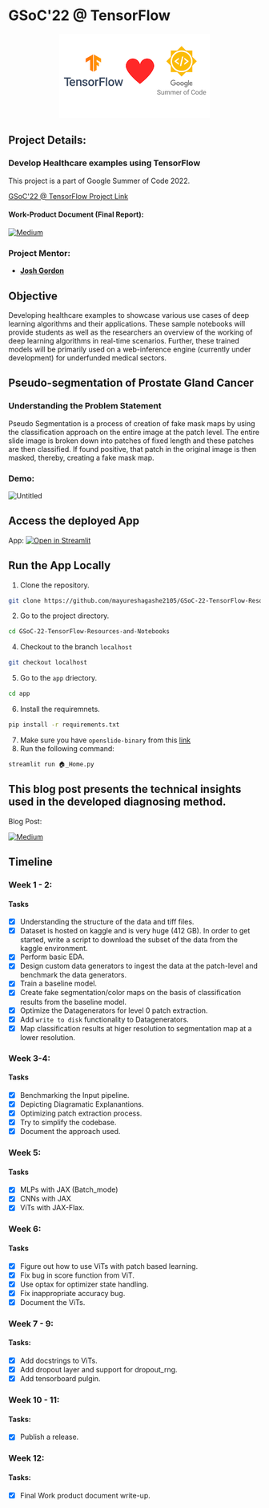 # GSoC'22 @ TensorFlow

<p align="center">
<img src="assets/images/iamger.png" alt="image"/>
</p>


## Project Details:

### Develop Healthcare examples using TensorFlow
This project is a part of Google Summer of Code 2022.

[GSoC'22 @ TensorFlow Project Link](https://summerofcode.withgoogle.com/programs/2022/projects/2HAC6oqy)


#### Work-Product Document (Final Report):
[![Medium](https://img.shields.io/badge/Medium-12100E?style=for-the-badge&logo=medium&logoColor=white)](https://medium.com/@mayureshagashe2105/gsoc22-tensorflow-wrapping-up-484d326e7235)


### Project Mentor:
- **[Josh Gordon](https://twitter.com/random_forests)**

## Objective

Developing healthcare examples to showcase various use cases of deep learning algorithms and their applications. These sample notebooks will provide students as well as the researchers an overview of the working of deep learning algorithms in real-time scenarios. Further, these trained models will be primarily used on a web-inference engine (currently under development) for underfunded medical sectors.


## Pseudo-segmentation of Prostate Gland Cancer
### Understanding the Problem Statement
Pseudo Segmentation is a process of creation of fake mask maps by using the classification approach on the entire image at the patch level. The entire slide image is broken down into patches of fixed length and these patches are then classified. If found positive, that patch in the original image is then masked, thereby, creating a fake mask map.


### Demo:

![Untitled](https://user-images.githubusercontent.com/75118658/179668154-983e9d95-a324-4a1d-af9b-e67f17b97e15.gif)

## Access the deployed App

App:
[![Open in Streamlit](https://static.streamlit.io/badges/streamlit_badge_black_white.svg)](https://mayureshagashe2105-gsoc-22-tensorflow-resources-app-home-nrud12.streamlitapp.com/)

## Run the App Locally
1. Clone the repository.
```sh
git clone https://github.com/mayureshagashe2105/GSoC-22-TensorFlow-Resources-and-Notebooks.git
```
2. Go to the project directory.
```sh
cd GSoC-22-TensorFlow-Resources-and-Notebooks
```
4. Checkout to the branch `localhost`
```sh
git checkout localhost
```
5. Go to the `app` driectory.
```sh
cd app
```
6. Install the requiremnets.
```sh
pip install -r requirements.txt
```
7. Make sure you have `openslide-binary` from this [link](http://openslide.org/download/#windows-binaries)
8. Run the following command:
```sh
streamlit run 🏠_Home.py
```



## This blog post presents the technical insights used in the developed diagnosing method.
Blog Post:


[![Medium](https://img.shields.io/badge/Medium-12100E?style=for-the-badge&logo=medium&logoColor=white)](https://medium.com/@mayureshagashe2105/gsoc22-tensorflow-pseudo-segmentation-of-prostate-gland-tissue-for-cancer-detection-6d5c45c7c46a)

## Timeline
### Week 1 - 2:
#### Tasks
- [x] Understanding the structure of the data and tiff files.
- [x] Dataset is hosted on kaggle and is very huge (412 GB). In order to get started, write a script to download the subset of the data from the kaggle environment.
- [x] Perform basic EDA.
- [x] Design custom data generators to ingest the data at the patch-level and benchmark the data generators.
- [x] Train a baseline model.
- [x] Create fake segmentation/color maps on the basis of classification results from the baseline model.
- [x] Optimize the Datagenerators for level 0 patch extraction.
- [x] Add `write to disk` functionality to Datagenerators.
- [x] Map classification results at higer resolution to segmentation map at a lower resolution.

### Week 3-4:
#### Tasks
- [x] Benchmarking the Input pipeline.
- [x] Depicting Diagramatic Explanantions.
- [x] Optimizing patch extraction process.
- [x] Try to simplify the codebase.
- [x] Document the approach used.

### Week 5:
#### Tasks
- [x] MLPs with JAX (Batch_mode)
- [x] CNNs with JAX
- [x] ViTs with JAX-Flax.

### Week 6:
#### Tasks
- [x] Figure out how to use ViTs with patch based learning.
- [x] Fix bug in score function from ViT.
- [x] Use optax for optimizer state handling.
- [x] Fix inappropriate accuracy bug.
- [x] Document the ViTs.

### Week 7 - 9:
#### Tasks:
- [x] Add docstrings to ViTs.
- [x] Add dropout layer and support for dropout_rng.
- [x] Add tensorboard pulgin.

### Week 10 - 11:
#### Tasks:
- [x] Publish a release.


### Week 12:
#### Tasks:
- [x] Final Work product document write-up.

